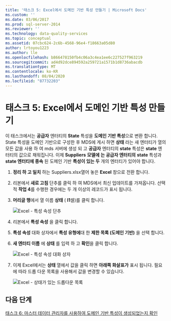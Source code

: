 ```yaml
---
title: '태스크 5: Excel에서 도메인 기반 특성 만들기 | Microsoft Docs'
ms.custom: ''
ms.date: 03/06/2017
ms.prod: sql-server-2014
ms.reviewer: ''
ms.technology: data-quality-services
ms.topic: conceptual
ms.assetid: 07cbc624-2c6b-4568-96e4-f18663a05d80
author: lrtoyou1223
ms.author: lle
ms.openlocfilehash: b866478150fb4c06a3c4ea1ee6c227527f963219
ms.sourcegitcommit: ad4d92dce894592a259721a1571b1d8736abacdb
ms.translationtype: MT
ms.contentlocale: ko-KR
ms.lasthandoff: 08/04/2020
ms.locfileid: "87732203"
---
```

# <a name="task-5-creating-a-domain-based-attribute-from-excel"></a>태스크 5: Excel에서 도메인 기반 특성 만들기
  이 태스크에서는 **공급자** 엔터티의 **State** 특성을 **도메인 기반 특성**으로 변환 합니다. State 특성을 도메인 기반으로 구성한 후 MDS에 게시 하면 **상태** 라는 새 엔터티가 열의 모든 값을 사용 하 여 mds 서버에 생성 되 고 **공급자** 엔터티의 **state** 특성은 **state** 엔터티의 값으로 채워집니다. 이제 **Suppliers** **모델에** **는 공급자 엔터티의** **state** 특성과 **state 엔터티에 종속** 된 도메인 기반 **특성이 있는 두** 개의 엔터티가 있어야 합니다.  
  
1.  **정리 하 고 일치** 하는 Suppliers.xlsx열어 놓은 **Excel** 창으로 전환 합니다.  
  
2.  리본에서 **새로 고침** 단추를 클릭 하 여 MDS에서 최신 업데이트를 가져옵니다. 선택적 **작업 4**를 수행한 경우에는 두 개 이상의 레코드가 표시 됩니다.  
  
3.  **머리글 행**에서 열 이름 **상태** ( **I1**셀)를 클릭 합니다.  
  
     ![Excel - 특성 속성 단추](../../2014/tutorials/media/et-creatingadomainbasedattributefromexcel-01.jpg "Excel - 특성 속성 단추")  
  
4.  리본에서 **특성 속성** 을 클릭 합니다.  
  
5.  **특성 속성** 대화 상자에서 **특성 유형에**대 한 **제한 목록 (도메인 기반)** 을 선택 합니다.  
  
6.  **새 엔터티 이름** 에 **상태** 를 입력 하 고 **확인**을 클릭 합니다.  
  
     ![Excel - 특성 속성 대화 상자](../../2014/tutorials/media/et-creatingadomainbasedattributefromexcel-02.jpg "Excel - 특성 속성 대화 상자")  
  
7.  이제 Excel에서는 **상태** 열에서 값을 클릭 하면 **아래쪽 화살표가** 표시 됩니다. 필요에 따라 드롭 다운 목록을 사용해서 값을 변경할 수 있습니다.  
  
     ![Excel - 상태가 있는 드롭다운 목록](../../2014/tutorials/media/et-creatingadomainbasedattributefromexcel-03.jpg "Excel - 상태가 있는 드롭다운 목록")  
  
## <a name="next-step"></a>다음 단계  
 [태스크 6: 마스터 데이터 관리자를 사용하여 도메인 기반 특성이 생성되었는지 확인](../../2014/tutorials/task-6-verify-domain-based-attribute-master-data-manager.md)  
  
  
